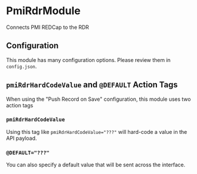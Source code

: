 # PmiRdrModule
Connects PMI REDCap to the RDR

## Configuration
This module has many configuration options. Please review them in `config.json`.

## `pmiRdrHardCodeValue` and `@DEFAULT` Action Tags
When using the "Push Record on Save" configuration, this module uses two action tags

### `pmiRdrHardCodeValue`
Using this tag like `pmiRdrHardCodeValue="???"` will hard-code a value in the API payload. 

### `@DEFAULT="???"`
You can also specify a default value that will be sent across the interface. 